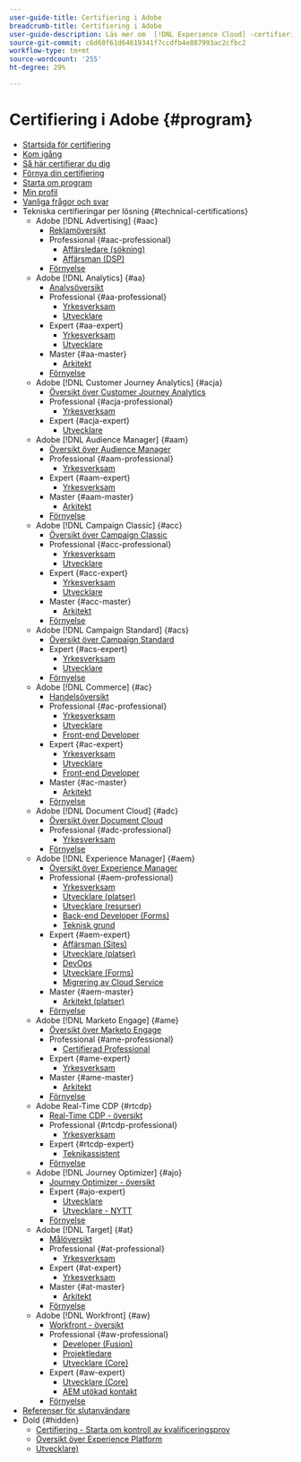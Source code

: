 ```yaml
---
user-guide-title: Certifiering i Adobe
breadcrumb-title: Certifiering i Adobe
user-guide-description: Läs mer om  [!DNL Experience Cloud] -certifiering på Adobe. Ta reda på vad du kan få ut av certifieringen.
source-git-commit: c6d68f61d64619341f7ccdfb4e887993ac2cfbc2
workflow-type: tm+mt
source-wordcount: '255'
ht-degree: 29%

---
```



# Certifiering i Adobe {#program}

+ [Startsida för certifiering](overview.md)
+ [Kom igång](getting-started.md)
+ [Så här certifierar du dig](how-to-get-certified.md)
+ [Förnya din certifiering](renew.md)
+ [Starta om program](restart-program.md)
+ [Min profil](my-profile.md)
+ [Vanliga frågor och svar](faq.md)
+ Tekniska certifieringar per lösning {#technical-certifications}
   + Adobe [!DNL Advertising] {#aac}
      + [Reklamöversikt](/help/certifications/aac/aac-overview.md)
      + Professional {#aac-professional}
         + [Affärsledare (sökning)](/help/certifications/aac/aac-search-p-business.md)
         + [Affärsman (DSP)](/help/certifications/aac/aac-dsp-p-business.md)
      + [Förnyelse](/help/certifications/aac/aac-renew.md)
   + Adobe [!DNL Analytics] {#aa}
      + [Analysöversikt](/help/certifications/aa/aa-overview.md)
      + Professional {#aa-professional}
         + [Yrkesverksam](/help/certifications/aa/aa-p-business.md)
         + [Utvecklare](/help/certifications/aa/aa-p-developer.md)
      + Expert {#aa-expert}
         + [Yrkesverksam](/help/certifications/aa/aa-e-business.md)
         + [Utvecklare](/help/certifications/aa/aa-e-developer.md)
      + Master {#aa-master}
         + [Arkitekt](/help/certifications/aa/aa-m-architect.md)
      + [Förnyelse](/help/certifications/aa/aa-renew.md)
   + Adobe [!DNL Customer Journey Analytics] {#acja}
      + [Översikt över Customer Journey Analytics](/help/certifications/acja/acja-overview.md)
      + Professional {#acja-professional}
         + [Yrkesverksam](/help/certifications/acja/acja-p-business.md)
      + Expert {#acja-expert}
         + [Utvecklare](/help/certifications/acja/acja-e-developer.md)
   + Adobe [!DNL Audience Manager] {#aam}
      + [Översikt över Audience Manager](/help/certifications/aam/aam-overview.md)
      + Professional {#aam-professional}
         + [Yrkesverksam](/help/certifications/aam/aam-p-business.md)
      + Expert {#aam-expert}
         + [Yrkesverksam](/help/certifications/aam/aam-e-business.md)
      + Master {#aam-master}
         + [Arkitekt](/help/certifications/aam/aam-m-architect.md)
      + [Förnyelse](/help/certifications/aam/aam-renew.md)
   + Adobe [!DNL Campaign Classic] {#acc}
      + [Översikt över Campaign Classic](/help/certifications/acc/acc-overview.md)
      + Professional {#acc-professional}
         + [Yrkesverksam](/help/certifications/acc/acc-p-business.md)
         + [Utvecklare](/help/certifications/acc/acc-p-developer.md)
      + Expert {#acc-expert}
         + [Yrkesverksam](/help/certifications/acc/acc-e-business.md)
         + [Utvecklare](/help/certifications/acc/acc-e-developer.md)
      + Master {#acc-master}
         + [Arkitekt](/help/certifications/acc/acc-m-developer.md)
      + [Förnyelse](/help/certifications/acc/acc-renew.md)
   + Adobe [!DNL Campaign Standard] {#acs}
      + [Översikt över Campaign Standard](/help/certifications/acs/acs-overview.md)
      + Expert {#acs-expert}
         + [Yrkesverksam](/help/certifications/acs/acs-e-business.md)
         + [Utvecklare](/help/certifications/acs/acs-e-developer.md)
      + [Förnyelse](/help/certifications/acs/acs-renew.md)
   + Adobe [!DNL Commerce] {#ac}
      + [Handelsöversikt](/help/certifications/ac/ac-overview.md)
      + Professional {#ac-professional}
         + [Yrkesverksam](/help/certifications/ac/ac-p-business.md)
         + [Utvecklare](/help/certifications/ac/ac-p-developer.md)
         + [Front-end Developer](/help/certifications/ac/ac-p-fedeveloper0623.md)
      + Expert {#ac-expert}
         + [Yrkesverksam](/help/certifications/ac/ac-e-business.md)
         + [Utvecklare](/help/certifications/ac/ac-e-developer.md)
         + [Front-end Developer](/help/certifications/ac/ac-e-fedeveloper0623.md)
      + Master {#ac-master}
         + [Arkitekt](/help/certifications/ac/ac-m-architect.md)
      + [Förnyelse](/help/certifications/ac/ac-renew.md)
   + Adobe [!DNL Document Cloud] {#adc}
      + [Översikt över Document Cloud](/help/certifications/adc/adc-overview.md)
      + Professional {#adc-professional}
         + [Yrkesverksam](/help/certifications/adc/adc-p-business.md)
      + [Förnyelse](/help/certifications/adc/adc-renew.md)
   + Adobe [!DNL Experience Manager] {#aem}
      + [Översikt över Experience Manager](/help/certifications/aem/aem-overview.md)
      + Professional {#aem-professional}
         + [Yrkesverksam](/help/certifications/aem/aem-p-business.md)
         + [Utvecklare (platser)](/help/certifications/aem/aem-sites-p-developer.md)
         + [Utvecklare (resurser)](/help/certifications/aem/aem-assets-p-developer.md)
         + [Back-end Developer (Forms)](/help/certifications/aem/aem-forms-p-bedeveloper.md)
         + [Teknisk grund](/help/certifications/aem/aem-p-foundations.md)
      + Expert {#aem-expert}
         + [Affärsman (Sites)](/help/certifications/aem/aem-sites-e-business.md)
         + [Utvecklare (platser)](/help/certifications/aem/aem-sites-e-developer.md)
         + [DevOps](/help/certifications/aem/aem-devops-e-engineer.md)
         + [Utvecklare (Forms)](/help/certifications/aem/aem-forms-e-developer.md)
         + [Migrering av Cloud Service](/help/certifications/aem/aem-cs-e-migration.md)
      + Master {#aem-master}
         + [Arkitekt (platser)](/help/certifications/aem/aem-sites-m-architect.md)
      + [Förnyelse](/help/certifications/aem/aem-renew.md)
   + Adobe [!DNL Marketo Engage] {#ame}
      + [Översikt över Marketo Engage](/help/certifications/ame/ame-overview.md)
      + Professional {#ame-professional}
         + [Certifierad Professional](/help/certifications/ame/ame-p.md)
      + Expert {#ame-expert}
         + [Yrkesverksam](/help/certifications/ame/ame-e-business.md)
      + Master {#ame-master}
         + [Arkitekt](/help/certifications/ame/ame-m-architect-23-08.md)
      + [Förnyelse](/help/certifications/ame/ame-renew.md)
   + Adobe Real-Time CDP {#rtcdp}
      + [Real-Time CDP - översikt](/help/certifications/rtcdp/rtcdp-overview.md)
      + Professional {#rtcdp-professional}
         + [Yrkesverksam](/help/certifications/rtcdp/rtcdp-p-business.md)
      + Expert {#rtcdp-expert}
         + [Teknikassistent](/help/certifications/rtcdp/rtcdp-e-technical.md)
      + [Förnyelse](/help/certifications/rtcdp/rtcdp-renew.md)
   + Adobe [!DNL Journey Optimizer] {#ajo}
      + [Journey Optimizer - översikt](/help/certifications/ajo/ajo-overview.md)
      + Expert {#ajo-expert}
         + [Utvecklare](/help/certifications/ajo/ajo-e-developer.md)
         + [Utvecklare - NYTT](/help/certifications/ajo/ajo-e-developer-23-10.md)
      + [Förnyelse](/help/certifications/ajo/ajo-renew.md)
   + Adobe [!DNL Target] {#at}
      + [Målöversikt](/help/certifications/at/at-overview.md)
      + Professional {#at-professional}
         + [Yrkesverksam](/help/certifications/at/at-p-business.md)
      + Expert {#at-expert}
         + [Yrkesverksam](/help/certifications/at/at-e-business.md)
      + Master {#at-master}
         + [Arkitekt](/help/certifications/at/at-m-architect0623.md)
      + [Förnyelse](/help/certifications/at/at-renew.md)
   + Adobe [!DNL Workfront] {#aw}
      + [Workfront - översikt](/help/certifications/aw/aw-overview.md)
      + Professional {#aw-professional}
         + [Developer (Fusion)](/help/certifications/aw/aw-fusion-p-developer.md)
         + [Projektledare](/help/certifications/aw/aw-p-project-manager.md)
         + [Utvecklare (Core)](/help/certifications/aw/aw-core-p-developer.md)
      + Expert {#aw-expert}
         + [Utvecklare (Core)](/help/certifications/aw/aw-core-e-developer-23-08.md)
         + [AEM utökad kontakt](/help/certifications/aw/aw-aem-e-connector.md)
      + [Förnyelse](/help/certifications/aw/aw-renew.md)
+ [Referenser för slutanvändare](https://learning.adobe.com/certification/credentials)
+ Dold {#hidden}
   + [Certifiering - Starta om kontroll av kvalificeringsprov](exam-eligibility-check.md)
   + [Översikt över Experience Platform](/help/certifications/aep/aep-overview.md)
   + [Utvecklare)](/help/certifications/aep/aep-e-foundations.md)